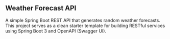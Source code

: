 ## Weather Forecast API

A simple Spring Boot REST API that generates random weather forecasts.
This project serves as a clean starter template for building RESTful services using Spring Boot 3 and OpenAPI (Swagger UI).